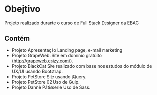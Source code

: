 # Obejtivo
Projeto realizado durante o curso de Full Stack Designer da EBAC

## Contém 
- Projeto Apresentação 
Landing page, e-mail marketing
- Projeto GrapeWeb. 
Site em domínio gratúito (http://grapeweb.epizy.com/).
- Projeto BlackCat
Site realizado com base nos estudos do módulo de UX/UI usando Bootstrap.
- Projeto PetStore
Site usando jQuery.
- Projeto PetStore 02
Uso de Gulp. 
- Projeto Dannê Pâtisserie
Uso de Sass.
